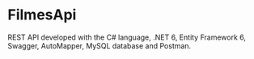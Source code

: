 # FilmesApi
REST API developed with the C# language, .NET 6, Entity Framework 6, Swagger, AutoMapper, MySQL database and Postman.
